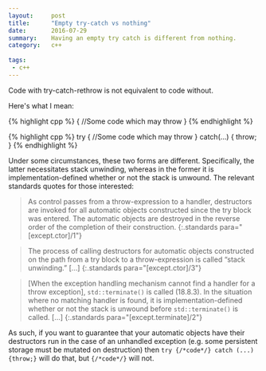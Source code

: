 ```yaml
---
layout:     post
title:      "Empty try-catch vs nothing"
date:       2016-07-29
summary:    Having an empty try catch is different from nothing.
category:   c++
            
tags:
 - c++ 
---
```


Code with try-catch-rethrow is not equivalent to code without.

Here's what I mean:

{% highlight cpp %}
{
    //Some code which may throw
}
{% endhighlight %}


{% highlight cpp %}
try {
    //Some code which may throw
} catch(...) {
    throw;
}
{% endhighlight %}

Under some circumstances, these two forms are different. Specifically, the latter necessitates stack unwinding, whereas in the former it is implementation-defined whether or not the stack is unwound. The relevant standards quotes for those interested:

> As control passes from a throw-expression to a handler, destructors are invoked for all automatic objects constructed since the try block was entered. The automatic objects are destroyed in the reverse order of the completion of their construction.
{:.standards para="[except.ctor]/1"}

> The process of calling destructors for automatic objects constructed on the path from a try block to a throw-expression is called “stack unwinding.” [...]
{:.standards para="[except.ctor]/3"}

> [When the exception handling mechanism cannot find a handler for a throw exception], `std::terminate()` is called (18.8.3). In the situation where no matching handler is found, it is implementation-defined whether or not the stack is unwound before `std::terminate()` is called. [...]
{:.standards para="[except.terminate]/2"}

As such, if you want to guarantee that your automatic objects have their destructors run in the case of an unhandled exception (e.g. some persistent storage must be mutated on destruction) then `try {/*code*/} catch (...) {throw;}` will do that, but `{/*code*/}` will not.
